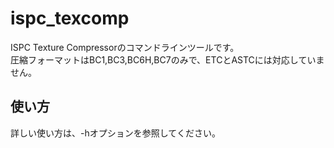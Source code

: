 # ispc_texcomp

ISPC Texture Compressorのコマンドラインツールです。  
圧縮フォーマットはBC1,BC3,BC6H,BC7のみで、ETCとASTCには対応していません。  

## 使い方

詳しい使い方は、-hオプションを参照してください。
